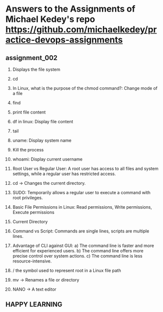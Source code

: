 
# Answers to the Assignments of Michael Kedey's repo https://github.com/michaelkedey/practice-devops-assignments

 ## assignment_002

 1. Displays the file system
 2. cd
 3. In Linux, what is the purpose of the chmod command?:  Change mode of a file
 4. find
 5. print file content
 6. df in linux: Display file content
 7. tail
 8. uname: Display system name
 9. Kill the process
 10. whoami: Display current username
 11. Root User vs Regular User: A root user has access to all files and system settings, while a regular user has restricted access.
 12. cd ->  Changes the current directory.
 13. SUDO: Temporarily allows a regular user to execute a command with root privileges.
 14. Basic File Permissions in Linux: Read permissions, Write permissions, Execute permissions
 15. Current Directory
 16.  Command vs Script:  Commands are single lines, scripts are multiple lines.
 17. Advantage of CLI against GUI: a) The command line is faster and more efficient for experienced users.
b) The command line offers more precise control over system actions.
c) The command line is less resource-intensive.

18. /  the symbol used to represent root in a Linux file path
19. mv -> Renames a file or directory
20. NANO -> A text editor

## HAPPY LEARNING